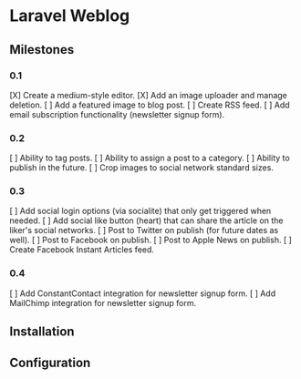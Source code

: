 # Laravel Weblog

## Milestones

### 0.1

[X] Create a medium-style editor. [X] Add an image uploader and manage deletion. [ ] Add a featured image to blog post. [ ] Create RSS feed. [ ] Add email subscription functionality (newsletter signup form).

### 0.2

[ ] Ability to tag posts. [ ] Ability to assign a post to a category. [ ] Ability to publish in the future. [ ] Crop images to social network standard sizes.

### 0.3

[ ] Add social login options (via socialite) that only get triggered when needed. [ ] Add social like button (heart) that can share the article on the liker's social networks. [ ] Post to Twitter on publish (for future dates as well). [ ] Post to Facebook on publish. [ ] Post to Apple News on publish. [ ] Create Facebook Instant Articles feed.

### 0.4

[ ] Add ConstantContact integration for newsletter signup form. [ ] Add MailChimp integration for newsletter signup form.

## Installation

## Configuration
